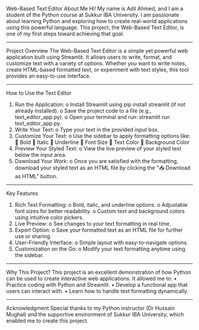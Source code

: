 Web-Based Text Editor
About Me
Hi! My name is Adil Ahmed, and I am a student of the Python course at Sukkur IBA University. I am passionate about learning Python and exploring how to create real-world applications using this powerful language. This project, the Web-Based Text Editor, is one of my first steps toward achieving that goal.
________________________________________
Project Overview
The Web-Based Text Editor is a simple yet powerful web application built using Streamlit. It allows users to write, format, and customize text with a variety of options. Whether you want to write notes, create HTML-based formatted text, or experiment with text styles, this tool provides an easy-to-use interface.
________________________________________
How to Use the Text Editor
1.	Run the Application:
o	Install Streamlit using pip install streamlit (if not already installed).
o	Save the project code to a file (e.g., text_editor_app.py).
o	Open your terminal and run: streamlit run text_editor_app.py.
2.	Write Your Text:
o	Type your text in the provided input box.
3.	Customize Your Text:
o	Use the sidebar to apply formatting options like:
	Bold
	Italic
	Underline
	Font Size
	Text Color
	Background Color
4.	Preview Your Styled Text:
o	View the live preview of your styled text below the input area.
5.	Download Your Work:
o	Once you are satisfied with the formatting, download your styled text as an HTML file by clicking the "📥 Download as HTML" button.
________________________________________
Key Features
1.	Rich Text Formatting:
o	Bold, italic, and underline options.
o	Adjustable font sizes for better readability.
o	Custom text and background colors using intuitive color pickers.
2.	Live Preview:
o	See changes to your text formatting in real time.
3.	Export Option:
o	Save your formatted text as an HTML file for further use or sharing.
4.	User-Friendly Interface:
o	Simple layout with easy-to-navigate options.
5.	Customization on the Go:
o	Modify your text formatting anytime using the sidebar.
________________________________________
Why This Project?
This project is an excellent demonstration of how Python can be used to create interactive web applications. It allowed me to:
•	Practice coding with Python and Streamlit.
•	Develop a functional app that users can interact with.
•	Learn how to handle text formatting dynamically.
________________________________________
Acknowledgment
Special thanks to my Python instructor (Dr Hussain Mughal) and the supportive environment of Sukkur IBA University, which enabled me to create this project.
